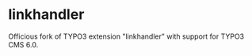 linkhandler
===========

Officious fork of TYPO3 extension "linkhandler" with support for TYPO3 CMS 6.0.